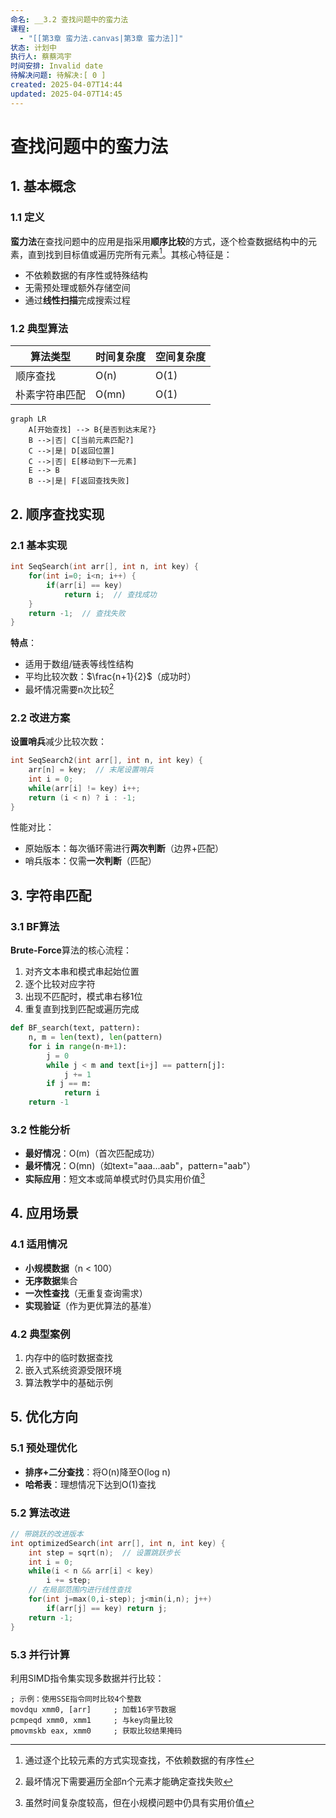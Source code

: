 ```yaml
---
命名: __3.2 查找问题中的蛮力法
课程:
  - "[[第3章 蛮力法.canvas|第3章 蛮力法]]"
状态: 计划中
执行人: 蔡蔡鸿宇
时间安排: Invalid date
待解决问题: 待解决:[ 0 ]
created: 2025-04-07T14:44
updated: 2025-04-07T14:45
---
```

# 查找问题中的蛮力法

## 1. 基本概念
### 1.1 定义
**蛮力法**在查找问题中的应用是指采用**顺序比较**的方式，逐个检查数据结构中的元素，直到找到目标值或遍历完所有元素[^1]。其核心特征是：
- 不依赖数据的有序性或特殊结构
- 无需预处理或额外存储空间
- 通过**线性扫描**完成搜索过程

### 1.2 典型算法
| 算法类型 | 时间复杂度 | 空间复杂度 | 
|---------|------------|------------|
| 顺序查找 | O(n)       | O(1)       |
| 朴素字符串匹配 | O(mn)    | O(1)       |

```mermaid
graph LR
    A[开始查找] --> B{是否到达末尾?}
    B -->|否| C[当前元素匹配?]
    C -->|是| D[返回位置]
    C -->|否| E[移动到下一元素]
    E --> B
    B -->|是| F[返回查找失败]
```

## 2. 顺序查找实现
### 2.1 基本实现
```cpp
int SeqSearch(int arr[], int n, int key) {
    for(int i=0; i<n; i++) {
        if(arr[i] == key) 
            return i;  // 查找成功
    }
    return -1;  // 查找失败
}
```
**特点**：
- 适用于数组/链表等线性结构
- 平均比较次数：$\frac{n+1}{2}$（成功时）
- 最坏情况需要n次比较[^2]

### 2.2 改进方案
**设置哨兵**减少比较次数：
```cpp
int SeqSearch2(int arr[], int n, int key) {
    arr[n] = key;  // 末尾设置哨兵
    int i = 0;
    while(arr[i] != key) i++;
    return (i < n) ? i : -1;
}
```
性能对比：
- 原始版本：每次循环需进行**两次判断**（边界+匹配）
- 哨兵版本：仅需**一次判断**（匹配）

## 3. 字符串匹配
### 3.1 BF算法
**Brute-Force**算法的核心流程：
1. 对齐文本串和模式串起始位置
2. 逐个比较对应字符
3. 出现不匹配时，模式串右移1位
4. 重复直到找到匹配或遍历完成

```python
def BF_search(text, pattern):
    n, m = len(text), len(pattern)
    for i in range(n-m+1):
        j = 0
        while j < m and text[i+j] == pattern[j]:
            j += 1
        if j == m:
            return i
    return -1
```

### 3.2 性能分析
- **最好情况**：O(m)（首次匹配成功）
- **最坏情况**：O(mn)（如text="aaa...aab"，pattern="aab"）
- **实际应用**：短文本或简单模式时仍具实用价值[^5]

## 4. 应用场景
### 4.1 适用情况
- **小规模数据**（n < 100）
- **无序数据**集合
- **一次性查找**（无重复查询需求）
- **实现验证**（作为更优算法的基准）

### 4.2 典型案例
1. 内存中的临时数据查找
2. 嵌入式系统资源受限环境
3. 算法教学中的基础示例

## 5. 优化方向
### 5.1 预处理优化
- **排序+二分查找**：将O(n)降至O(log n)
- **哈希表**：理想情况下达到O(1)查找

### 5.2 算法改进
```cpp
// 带跳跃的改进版本
int optimizedSearch(int arr[], int n, int key) {
    int step = sqrt(n);  // 设置跳跃步长
    int i = 0;
    while(i < n && arr[i] < key) 
        i += step;
    // 在局部范围内进行线性查找
    for(int j=max(0,i-step); j<min(i,n); j++)
        if(arr[j] == key) return j;
    return -1;
}
```

### 5.3 并行计算
利用SIMD指令集实现多数据并行比较：
```assembly
; 示例：使用SSE指令同时比较4个整数
movdqu xmm0, [arr]     ; 加载16字节数据
pcmpeqd xmm0, xmm1     ; 与key向量比较
pmovmskb eax, xmm0     ; 获取比较结果掩码
```

[^1]: 通过逐个比较元素的方式实现查找，不依赖数据的有序性
[^2]: 最坏情况下需要遍历全部n个元素才能确定查找失败
[^5]: 虽然时间复杂度较高，但在小规模问题中仍具有实用价值